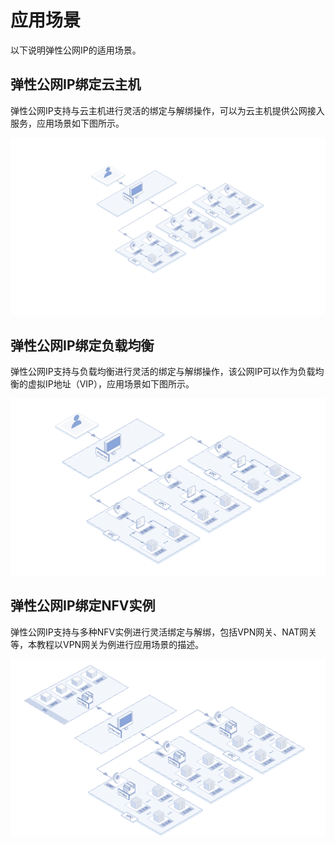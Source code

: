 # 应用场景

以下说明弹性公网IP的适用场景。

## 弹性公网IP绑定云主机
弹性公网IP支持与云主机进行灵活的绑定与解绑操作，可以为云主机提供公网接入服务，应用场景如下图所示。

![弹性公网IP绑定云主机](../../../../image/Networking/Elastic-IP/eip-001.png)


## 弹性公网IP绑定负载均衡
弹性公网IP支持与负载均衡进行灵活的绑定与解绑操作，该公网IP可以作为负载均衡的虚拟IP地址（VIP），应用场景如下图所示。

![弹性公网IP绑定负载均衡](../../../../image/Networking/Elastic-IP/eip-002.png)

## 弹性公网IP绑定NFV实例
弹性公网IP支持与多种NFV实例进行灵活绑定与解绑，包括VPN网关、NAT网关等，本教程以VPN网关为例进行应用场景的描述。

![弹性公网IP绑定NFV实例](../../../../image/Networking/Elastic-IP/eip-003.png)


